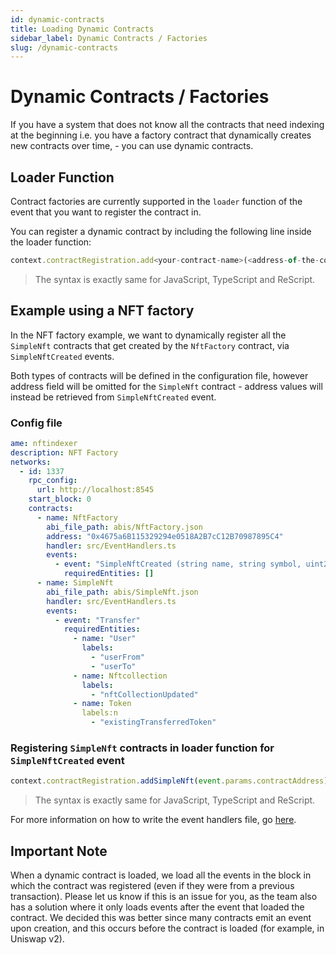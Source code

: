 ```yaml
---
id: dynamic-contracts
title: Loading Dynamic Contracts
sidebar_label: Dynamic Contracts / Factories
slug: /dynamic-contracts
---
```


# Dynamic Contracts / Factories

If you have a system that does not know all the contracts that need indexing at the beginning i.e. you have a factory contract that dynamically creates new contracts over time, - you can use dynamic contracts.

## Loader Function

Contract factories are currently supported in the `loader` function of the event that you want to register the contract in.

You can register a dynamic contract by including the following line inside the loader function:

```javascript
context.contractRegistration.add<your-contract-name>(<address-of-the-contract>)
```

> The syntax is exactly same for JavaScript, TypeScript and ReScript.

## Example using a NFT factory

In the NFT factory example, we want to dynamically register all the `SimpleNft` contracts that get created by the `NftFactory` contract, via `SimpleNftCreated` events.

Both types of contracts will be defined in the configuration file, however address field will be omitted for the `SimpleNft` contract - address values will instead be retrieved from `SimpleNftCreated` event.

### Config file

```yaml
ame: nftindexer
description: NFT Factory
networks:
  - id: 1337
    rpc_config:
      url: http://localhost:8545
    start_block: 0
    contracts:
      - name: NftFactory
        abi_file_path: abis/NftFactory.json
        address: "0x4675a6B115329294e0518A2B7cC12B70987895C4"
        handler: src/EventHandlers.ts
        events:
          - event: "SimpleNftCreated (string name, string symbol, uint256 maxSupply, address contractAddress)"
            requiredEntities: []
      - name: SimpleNft
        abi_file_path: abis/SimpleNft.json
        handler: src/EventHandlers.ts
        events:
          - event: "Transfer"
            requiredEntities:
              - name: "User"
                labels:
                  - "userFrom"
                  - "userTo"
              - name: Nftcollection
                labels:
                  - "nftCollectionUpdated"
              - name: Token
                labels:n
                  - "existingTransferredToken"
```

### Registering `SimpleNft` contracts in loader function for `SimpleNftCreated` event

```javascript
context.contractRegistration.addSimpleNft(event.params.contractAddress);
```

> The syntax is exactly same for JavaScript, TypeScript and ReScript.

For more information on how to write the event handlers file, go [here](./event-handlers.mdx).

## Important Note

When a dynamic contract is loaded, we load all the events in the block in which the contract was registered (even if they were from a previous transaction). Please let us know if this is an issue for you, as the team also has a solution where it only loads events after the event that loaded the contract. We decided this was better since many contracts emit an event upon creation, and this occurs before the contract is loaded (for example, in Uniswap v2).

